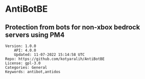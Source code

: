 # AntiBotBE
## Protection from bots for non-xbox bedrock servers using PM4
```properties
Version: 1.0.0
    API: 4.0.0
    Updated: 11-07-2022 15:14:58 UTC
Repo: https://github.com/kotyaralih/AntiBotBE
License: gpl-3.0
Categories: General
Keywords: antibot,antidos
```